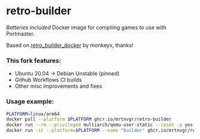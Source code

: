 # retro-builder

*Batteries included* Docker image for compiling games to use with Portmaster.

Based on [retro_builder_docker](https://github.com/monkeyx-net/retro_builder_docker) by monkeyx, thanks!

### This fork features:

- Ubuntu 20.04 -> Debian Unstable (pinned)
- Github Workflows CI builds
- Other misc improvements and fixes

### Usage example:

```bash
PLATFORM=linux/arm64
docker pull --platform $PLATFORM ghcr.io/mrtnvgr/retro-builder
docker run --rm --privileged multiarch/qemu-user-static --reset -p yes
docker run -it --platform=$PLATFORM --name "builder" ghcr.io/mrtnvgr/retro-builder bash
```
